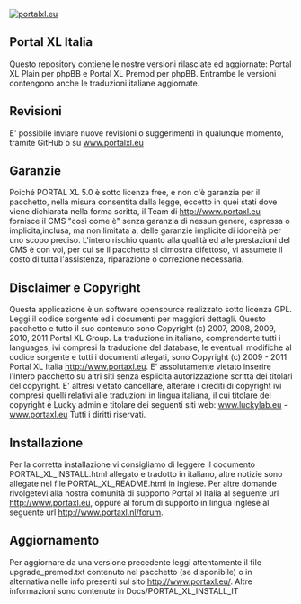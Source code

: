 [![portalxl.eu](http://www.portalxl.eu/styles/prosilver/theme/headers/portale0.jpg)](http://www.portalxl.eu)

## Portal XL Italia
Questo repository contiene le nostre versioni rilasciate ed aggiornate: Portal XL Plain per phpBB e Portal XL Premod per phpBB.
Entrambe le versioni contengono anche le traduzioni italiane aggiornate. 

## Revisioni
E' possibile inviare nuove revisioni o suggerimenti in qualunque momento, tramite GitHub o su www.portalxl.eu

## Garanzie
Poiché PORTAL XL 5.0  è sotto licenza free, e non c'è garanzia per 
il pacchetto, nella misura consentita dalla legge, eccetto in quei stati
dove viene dichiarata nella forma scritta, il Team di http://www.portaxl.eu
fornisce il CMS "così come è" senza garanzia di nessun genere, espressa
o implicita,inclusa, ma non limitata a, delle garanzie implicite di
idoneità per uno scopo preciso. L'intero rischio quanto alla qualità
ed alle prestazioni del CMS è con voi, per cui se il pacchetto si dimostra
difettoso, vi assumete il costo di tutta l'assistenza, riparazione o
correzione necessaria.
 
## Disclaimer e Copyright
Questa applicazione è un software opensource realizzato sotto licenza GPL.
Leggi il codice sorgente ed i documenti per maggiori dettagli. Questo pacchetto
e tutto il suo contenuto sono Copyright (c) 2007, 2008, 2009, 2010, 2011 Portal XL Group.
La traduzione in italiano, comprendente tutti i languages, ivi compresi la
traduzione del database, le eventuali modifiche al codice sorgente e tutti i
documenti allegati, sono Copyright (c) 2009 - 2011 Portal XL Italia
http://www.portaxl.eu. E' assolutamente vietato inserire l'intero pacchetto
su altri siti senza esplicita autorizzazione scritta dei titolari del copyright.
E' altresì vietato cancellare, alterare i crediti di copyright ivi compresi quelli
relativi alle traduzioni in lingua italiana, il cui titolare del copyright è Lucky
admin e titolare dei seguenti siti web:
www.luckylab.eu - www.portaxl.eu
Tutti i diritti riservati.

## Installazione
Per la corretta installazione vi consigliamo di leggere il documento
PORTAL_XL_INSTALL.html allegato e tradotto in italiano, altre notizie sono
allegate nel file PORTAL_XL_README.html in inglese. Per altre domande rivolgetevi
alla nostra comunità di supporto Portal xl Italia al seguente url
http://www.portaxl.eu, oppure al forum di supporto in lingua inglese
al seguente url http://www.portaxl.nl/forum.


## Aggiornamento
Per aggiornare da una versione precedente leggi attentamente il file upgrade_premod.txt
contenuto nel pacchetto (se disponibile) o in alternativa nelle info presenti sul
sito http://www.portaxl.eu/. Altre informazioni sono contenute in Docs/PORTAL_XL_INSTALL_IT

